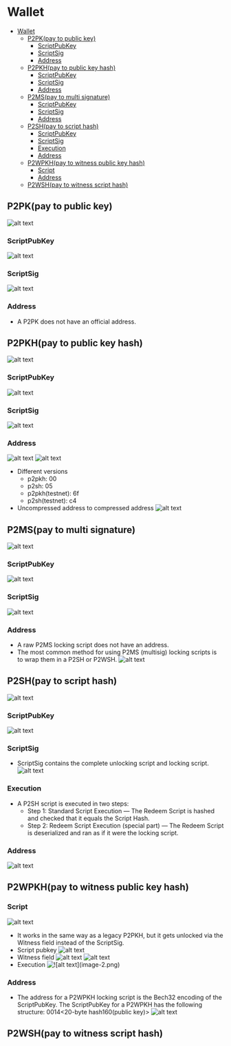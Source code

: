 # Wallet
- [Wallet](#wallet)
  - [P2PK(pay to public key)](#p2pkpay-to-public-key)
    - [ScriptPubKey](#scriptpubkey)
    - [ScriptSig](#scriptsig)
    - [Address](#address)
  - [P2PKH(pay to public key hash)](#p2pkhpay-to-public-key-hash)
    - [ScriptPubKey](#scriptpubkey-1)
    - [ScriptSig](#scriptsig-1)
    - [Address](#address-1)
  - [P2MS(pay to multi signature)](#p2mspay-to-multi-signature)
    - [ScriptPubKey](#scriptpubkey-2)
    - [ScriptSig](#scriptsig-2)
    - [Address](#address-2)
  - [P2SH(pay to script hash)](#p2shpay-to-script-hash)
    - [ScriptPubKey](#scriptpubkey-3)
    - [ScriptSig](#scriptsig-3)
    - [Execution](#execution)
    - [Address](#address-3)
  - [P2WPKH(pay to witness public key hash)](#p2wpkhpay-to-witness-public-key-hash)
    - [Script](#script)
    - [Address](#address-4)
  - [P2WSH(pay to witness script hash)](#p2wshpay-to-witness-script-hash)
## P2PK(pay to public key)
![alt text](<pictures/image copy 2.png>)
### ScriptPubKey
![alt text](<pictures/image copy.png>)
### ScriptSig
![alt text](<pictures/image copy 3.png>)
### Address
- A P2PK does not have an official address.
## P2PKH(pay to public key hash)
![alt text](<pictures/image copy 4.png>)
### ScriptPubKey
![alt text](<pictures/image copy 5.png>)
### ScriptSig
![alt text](<pictures/image copy 6.png>)
### Address
![alt text](pictures/image.png)
![alt text](<pictures/image copy 7.png>)
- Different versions
    - p2pkh: 00
    - p2sh: 05
    - p2pkh(testnet): 6f
    - p2sh(testnet): c4
- Uncompressed address to compressed address
![alt text](<pictures/image copy 8.png>)
## P2MS(pay to multi signature)
![alt text](<pictures/image copy 9.png>)
### ScriptPubKey
![alt text](<pictures/image copy 10.png>)
### ScriptSig
![alt text](<pictures/image copy 11.png>)
### Address
- A raw P2MS locking script does not have an address.
- The most common method for using P2MS (multisig) locking scripts is to wrap them in a P2SH or P2WSH.
![alt text](<pictures/image copy 12.png>)
## P2SH(pay to script hash)
![alt text](<pictures/image copy 16.png>)
### ScriptPubKey
![alt text](<pictures/image copy 14.png>)
### ScriptSig
- ScriptSig contains the complete unlocking script and locking script.
![alt text](<pictures/image copy 15.png>)
### Execution
- A P2SH script is executed in two steps:
  - Step 1: Standard Script Execution — The Redeem Script is hashed and checked that it equals the Script Hash.
  - Step 2: Redeem Script Execution (special part) — The Redeem Script is deserialized and ran as if it were the locking script.
### Address
![alt text](<pictures/image copy 17.png>)
## P2WPKH(pay to witness public key hash)
### Script
![alt text](pictures/image-1.png)
- It works in the same way as a legacy P2PKH, but it gets unlocked via the Witness field instead of the ScriptSig.
- Script pubkey
![alt text](pictures/image-4.png)
- Witness field
![alt text](pictures/image-2.png)
![alt text](pictures/image-5.png)
- Execution
![!\[alt text\](image-2.png)](pictures/image-3.png)
### Address
- The address for a P2WPKH locking script is the Bech32 encoding of the ScriptPubKey. The ScriptPubKey for a P2WPKH has the following structure: 0014<20-byte hash160(public key)>
![alt text](pictures/image-6.png)
## P2WSH(pay to witness script hash)